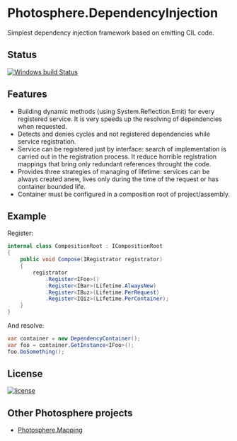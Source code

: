 # Photosphere.DependencyInjection
Simplest dependency injection framework based on emitting CIL code.

## Status
[![Windows build Status](https://ci.appveyor.com/api/projects/status/github/sunloving/photosphere-di?retina=true&svg=true)](https://ci.appveyor.com/project/sunloving/photosphere-di)

## Features
* Building dynamic methods (using System.Reflection.Emit) for every registered service. It is very speeds up the resolving of dependencies when requested.
* Detects and denies cycles and not registered dependencies while service registration.
* Service can be registered just by interface: search of implementation is carried out in the registration process. It reduce horrible registration mappings that bring only redundant references throught the code.
* Provides three strategies of managing of lifetime: services can be always created anew, lives only during the time of the request or has container bounded life.
* Container must be configured in a composition root of project/assembly.

## Example
Register:
``` C#
internal class CompositionRoot : ICompositionRoot
{
    public void Compose(IRegistrator registrator)
    {
        registrator
            .Register<IFoo>()
            .Register<IBar>(Lifetime.AlwaysNew)
            .Register<IBuz>(Lifetime.PerRequest)
            .Register<IQiz>(Lifetime.PerContainer);
    }
}
```
And resolve:
``` C#
var container = new DependencyContainer();
var foo = container.GetInstance<IFoo>();
foo.DoSomething();
```

## License
[![license](https://img.shields.io/github/license/mashape/apistatus.svg?maxAge=2592000)]()

## Other Photosphere projects
* [Photosphere.Mapping](https://github.com/sunloving/photosphere-mapping)
